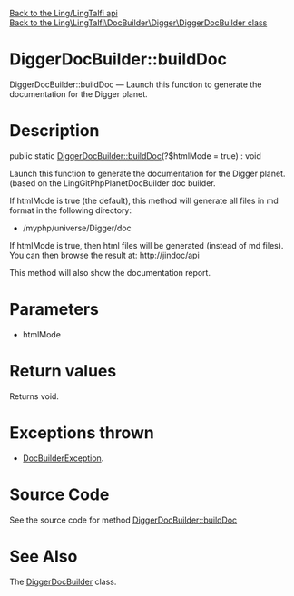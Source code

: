 [Back to the Ling/LingTalfi api](https://github.com/lingtalfi/LingTalfi/blob/master/doc/api/Ling/LingTalfi.md)<br>
[Back to the Ling\LingTalfi\DocBuilder\Digger\DiggerDocBuilder class](https://github.com/lingtalfi/LingTalfi/blob/master/doc/api/Ling/LingTalfi/DocBuilder/Digger/DiggerDocBuilder.md)


DiggerDocBuilder::buildDoc
================



DiggerDocBuilder::buildDoc — Launch this function to generate the documentation for the Digger planet.




Description
================


public static [DiggerDocBuilder::buildDoc](https://github.com/lingtalfi/LingTalfi/blob/master/doc/api/Ling/LingTalfi/DocBuilder/Digger/DiggerDocBuilder/buildDoc.md)(?$htmlMode = true) : void




Launch this function to generate the documentation for the Digger planet.
(based on the LingGitPhpPlanetDocBuilder doc builder.

If htmlMode is true (the default),
this method will generate all files in md format in the following directory:

- /myphp/universe/Digger/doc



If htmlMode is true,
then html files will be generated (instead of md files).
You can then browse the result at: http://jindoc/api



This method will also show the documentation report.




Parameters
================


- htmlMode

    


Return values
================

Returns void.


Exceptions thrown
================

- [DocBuilderException](https://github.com/lingtalfi/DocTools/blob/master/doc/api/Ling/DocTools/Exception/DocBuilderException.md).&nbsp;







Source Code
===========
See the source code for method [DiggerDocBuilder::buildDoc](https://github.com/lingtalfi/LingTalfi/blob/master/DocBuilder/Digger/DiggerDocBuilder.php#L45-L206)


See Also
================

The [DiggerDocBuilder](https://github.com/lingtalfi/LingTalfi/blob/master/doc/api/Ling/LingTalfi/DocBuilder/Digger/DiggerDocBuilder.md) class.



